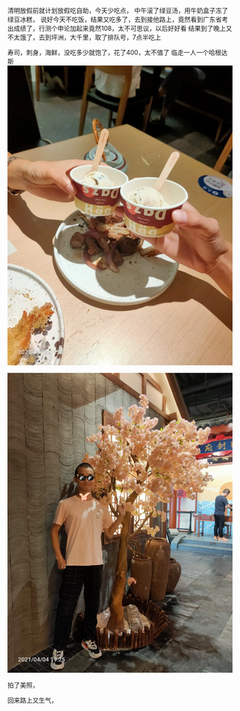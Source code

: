 清明放假前就计划放假吃自助，今天少吃点，
中午滚了绿豆汤，用牛奶盒子冻了绿豆冰糕，
说好今天不吃饭，结果又吃多了，去到接他路上，竟然看到广东省考出成绩了，行测个申论加起来竟然108，太不可思议，以后好好看
结果到了晚上又不太饿了，去到坪洲，大千里，取了排队号，7点半吃上

寿司，刺身，海鲜，没吃多少就饱了，花了400，太不值了
临走一人一个哈根达斯![](../../img/6904315-82842fde34e9336d.jpg)

![](../../img/6904315-aec4e985037a51d1.jpg)

拍了美照，

回来路上又生气，

